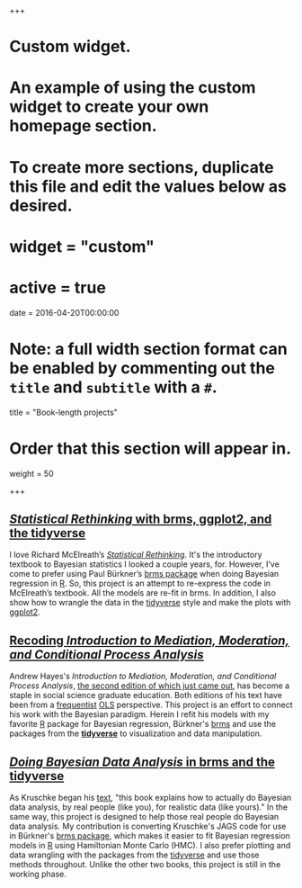 +++
# Custom widget.
# An example of using the custom widget to create your own homepage section.
# To create more sections, duplicate this file and edit the values below as desired.

# widget = "custom"
# active = true
date = 2016-04-20T00:00:00

# Note: a full width section format can be enabled by commenting out the `title` and `subtitle` with a `#`.
title = "Book-length projects"

# Order that this section will appear in.
weight = 50

+++

## [*Statistical Rethinking* with brms, ggplot2, and the tidyverse](https://bookdown.org/connect/#/apps/1850/access)

I love Richard McElreath’s [*Statistical Rethinking*](http://xcelab.net/rm/statistical-rethinking/). It's the introductory textbook to Bayesian statistics I looked a couple years, for. However, I've come to prefer using Paul Bürkner’s [brms package](https://github.com/paul-buerkner/brms) when doing Bayesian regression in [R](https://bookdown.org/rdpeng/rprogdatascience/history-and-overview-of-r.html). So, this project is an attempt to re-express the code in McElreath’s textbook. All the models are re-fit in brms. In addition, I also show how to wrangle the data in the [tidyverse](https://www.tidyverse.org) style and make the plots with [ggplot2](https://ggplot2.tidyverse.org).

## [Recoding *Introduction to Mediation, Moderation, and Conditional Process Analysis*](https://bookdown.org/connect/#/apps/1523/access)

Andrew Hayes's *Introduction to Mediation, Moderation, and Conditional Process Analysis*, [the second edition of which just came out](http://afhayes.com/introduction-to-mediation-moderation-and-conditional-process-analysis.html), has become a staple in social science graduate education. Both editions of his text have been from a [frequentist](https://en.wikipedia.org/wiki/Frequentist_inference) [OLS](https://en.wikipedia.org/wiki/Ordinary_least_squares) perspective. This project is an effort to connect his work with the Bayesian paradigm. Herein I refit his models with my favorite [R](https://bookdown.org/rdpeng/rprogdatascience/history-and-overview-of-r.html) package for Bayesian regression, Bürkner's [brms](https://github.com/paul-buerkner/brms) and use the packages from the [**tidyverse**](https://www.tidyverse.org) to visualization and data manipulation.

## [*Doing Bayesian Data Analysis* in brms and the tidyverse](https://bookdown.org/ajkurz/DBDA_recoded/)

As Kruschke began his [text](https://sites.google.com/site/doingbayesiandataanalysis/), "this book explains how to actually do Bayesian data analysis, by real people (like you), for realistic data (like yours)." In the same way, this project is designed to help those real people do Bayesian data analysis. My contribution is converting Kruschke's JAGS code for use in Bürkner's [brms package](https://github.com/paul-buerkner/brms), which makes it easier to fit Bayesian regression models in [R](https://bookdown.org/rdpeng/rprogdatascience/history-and-overview-of-r.html) using Hamiltonian Monte Carlo (HMC). I also prefer plotting and data wrangling with the packages from the [tidyverse](https://www.tidyverse.org) and use those methods throughout. Unlike the other two books, this project is still in the working phase.


